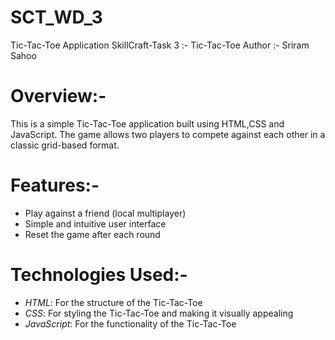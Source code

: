 # SCT_WD_3
Tic-Tac-Toe Application
SkillCraft-Task 3 :- Tic-Tac-Toe Author :- Sriram Sahoo

# Overview:-
This is a simple Tic-Tac-Toe application built using HTML,CSS and JavaScript. The game allows two players to compete against each other in a classic grid-based format.

# Features:-
- Play against a friend (local multiplayer)
- Simple and intuitive user interface
- Reset the game after each round

# Technologies Used:-
- *HTML*: For the structure of the Tic-Tac-Toe
- *CSS*: For styling the Tic-Tac-Toe and making it visually appealing
- *JavaScript*: For the functionality of the Tic-Tac-Toe

